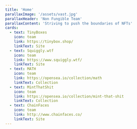 ```yaml
---
title: 'Home'
parallaxImage: '/assets/vast.jpg'
parallaxHeader: 'Non Fungible Team'
parallaxContent: 'Striving to push the boundaries of NFTs'
cards:
  - text: TinyBoxes
    icon: team
    link: https://tinybox.shop/
    linkText: Site
  - text: Squiggly.wtf
    icon: team
    link: https://www.squiggly.wtf/
    linkText: Site
  - text: MATH
    icon: team
    link: https://opensea.io/collection/math
    linkText: Collection
  - text: MintThatShit
    icon: team
    link: https://opensea.io/collection/mint-that-shit
    linkText: Collection    
  - text: ChainFaces
    icon: team
    link: http://www.chainfaces.co/
    linkText: Site
---
```

